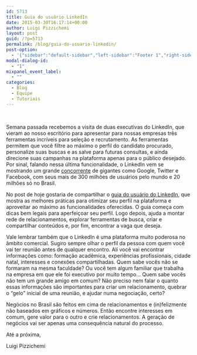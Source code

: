 ```yaml
---
id: 5713
title: Guia do usuário LinkedIn
date: 2015-03-30T16:17:14+00:00
author: Luigi Pizzichemi
layout: post
guid: /?p=5713
permalink: /blog/guia-do-usuario-linkedin/
post-option:
  - '{"sidebar":"default-sidebar","left-sidebar":"Footer 1","right-sidebar":"Footer 1","page-title":"","page-caption":""}'
modal-dialog-id:
  - "1"
mixpanel_event_label:
  - ""
categories:
  - Blog
  - Equipe
  - Tutoriais
---
```

&nbsp;

Semana passada recebemos a visita de duas executivas do LinkedIn, que vieram ao nosso escritório para apresentar para nossas empresas três ferramentas incríveis para seleção e recrutamento. As ferramentas permitem que você filtre ao máximo o perfil do candidato procurado, personalize suas buscas e as salve para futuras consultas, e ainda direcione suas campanhas na plataforma apenas para o público desejado. Por sinal, falando nessa última funcionalidade, o LinkedIn vem se mostrando um grande [concorrente](http://www.valor.com.br/empresas/3916366/linkedin-acirra-disputa-com-google-facebook-e-twitter-por-anunciantes) de gigantes como Google, Twitter e Facebook, com seus mais de 300 milhões de usuários pelo mundo e 20 milhões só no Brasil.

No post de hoje gostaria de compartilhar o [guia do usuário do LinkedIn](https://linkedin.app.box.com/s/9o7vxdzp7p2hwzbkt43m893t8ja2cj1a), que mostra as melhores práticas para otimizar seu perfil na plataforma e aproveitar ao máximo as funcionalidades oferecidas. O guia começa com dicas bem legais para aperfeiçoar seu perfil. Logo depois, ajuda a montar rede de relacionamentos, explorar ferramentas de busca, criar e compartilhar conteúdos e, por fim, encontrar a vaga que deseja.

Vale lembrar também que o LinkedIn é uma plataforma muito poderosa no âmbito comercial. Sugiro sempre olhar o perfil da pessoa com quem você vai ter reunião antes de qualquer encontro. Alí você vai encontrar informações como: formação acadêmica, experiências profissionais, cidade natal, interesses e conexões compartilhadas. Quem sabe vocês não se formaram na mesma faculdade? Ou você tem algum familiar que trabalha na empresa em que ele foi executivo por muito tempo&#8230; Quem sabe vocês não tem um grande amigo em comum? Não preciso nem falar o quanto essas informações são importantes para criar um relacionamento, quebrar o &#8220;gelo&#8221; inicial de uma reunião, e ajudar numa negociação, certo?

Negócios no Brasil são feitos em cima de relacionamentos e (in)felizmente não baseados em gráficos e números. Então encontre interesses em comum, gere valor para o outro e crie relacionamentos. A geração de negócios vai ser apenas uma consequência natural do processo.

Até a próxima,

Luigi Pizzichemi

&nbsp;